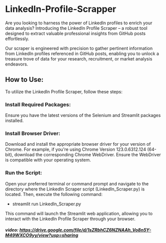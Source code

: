 # LinkedIn-Profile-Scrapper
Are you looking to harness the power of LinkedIn profiles to enrich your data analysis? Introducing the LinkedIn Profile Scraper – a robust tool designed to extract valuable professional insights from GitHub posts effortlessly.

Our scraper is engineered with precision to gather pertinent information from LinkedIn profiles referenced in GitHub posts, enabling you to unlock a treasure trove of data for your research, recruitment, or market analysis endeavors.

## How to Use:
To utilize the LinkedIn Profile Scraper, follow these steps:
### Install Required Packages:
Ensure you have the latest versions of the Selenium and Streamlit packages installed.

### Install Browser Driver:
Download and install the appropriate browser driver for your version of Chrome. For example, if you're using Chrome Version 123.0.6312.124 (64-bit), download the corresponding Chrome WebDriver. Ensure the WebDriver is compatible with your operating system.

### Run the Script:
Open your preferred terminal or command prompt and navigate to the directory where the LinkedIn Scraper script (LinkedIn_Scraper.py) is located. Then, execute the following command:
  - streamlit run LinkedIn_Scraper.py

This command will launch the Streamlit web application, allowing you to interact with the LinkedIn Profile Scraper through your browser.

##### video: https://drive.google.com/file/d/1sZRbhCZ6NZNAAh_Vo8n5Y-M49WXCO9yy/view?usp=sharing
